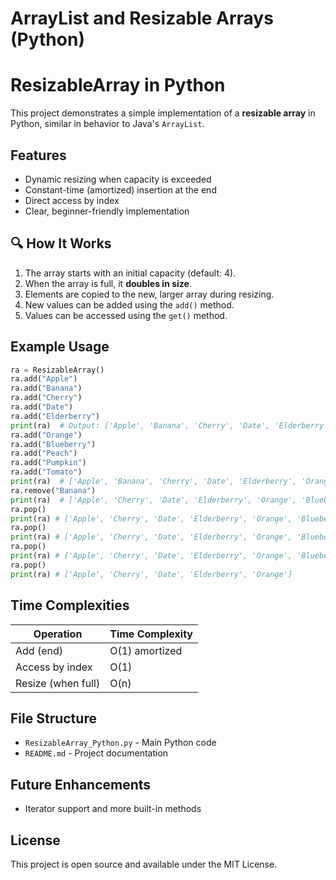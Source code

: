 # ArrayList and Resizable Arrays (Python)

# ResizableArray in Python

This project demonstrates a simple implementation of a **resizable array** in Python, similar in behavior to Java's `ArrayList`.

## Features

- Dynamic resizing when capacity is exceeded
- Constant-time (amortized) insertion at the end
- Direct access by index
- Clear, beginner-friendly implementation

## 🔍 How It Works

1. The array starts with an initial capacity (default: 4).
2. When the array is full, it **doubles in size**.
3. Elements are copied to the new, larger array during resizing.
4. New values can be added using the `add()` method.
5. Values can be accessed using the `get()` method.

## Example Usage

```python
ra = ResizableArray()
ra.add("Apple")
ra.add("Banana")
ra.add("Cherry")
ra.add("Date")
ra.add("Elderberry")
print(ra)  # Output: ['Apple', 'Banana', 'Cherry', 'Date', 'Elderberry']
ra.add("Orange")
ra.add("Blueberry")
ra.add("Peach")
ra.add("Pumpkin")
ra.add("Tomato")
print(ra)  # ['Apple', 'Banana', 'Cherry', 'Date', 'Elderberry', 'Orange', 'Blueberry', 'Peach', 'Pumpkin', 'Tomato']
ra.remove("Banana")
print(ra)  # ['Apple', 'Cherry', 'Date', 'Elderberry', 'Orange', 'Blueberry', 'Peach', 'Pumpkin', 'Tomato']
ra.pop()
print(ra) # ['Apple', 'Cherry', 'Date', 'Elderberry', 'Orange', 'Blueberry', 'Peach', 'Pumpkin']
ra.pop()
print(ra) # ['Apple', 'Cherry', 'Date', 'Elderberry', 'Orange', 'Blueberry', 'Peach']
ra.pop()
print(ra) # ['Apple', 'Cherry', 'Date', 'Elderberry', 'Orange', 'Blueberry']
ra.pop()
print(ra) # ['Apple', 'Cherry', 'Date', 'Elderberry', 'Orange']
```

## Time Complexities

| Operation          | Time Complexity |
|--------------------|-----------------|
| Add (end)          | O(1) amortized  |
| Access by index    | O(1)            |
| Resize (when full) | O(n)            |

## File Structure

- `ResizableArray_Python.py` - Main Python code
- `README.md` - Project documentation

## Future Enhancements
- Iterator support and more built-in methods

## License

This project is open source and available under the MIT License.
